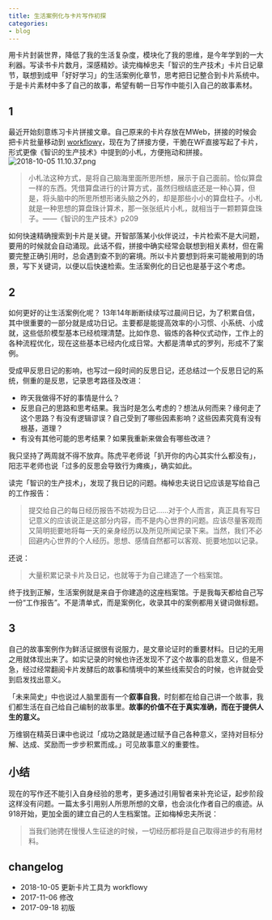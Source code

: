 ```yaml
---
title: 生活案例化与卡片写作初探
categories: 
- blog
---
```


用卡片封装世界，降低了我的生活复杂度，模块化了我的思维，是今年学到的一大利器。写读书卡片数月，深感精妙。读完梅棹忠夫「智识的生产技术」卡片日记章节，联想到成甲「好好学习」的生活案例化章节，思考把日记整合到卡片系统中。于是卡片素材中多了自己的故事，希望有朝一日写作中能引入自己的故事素材。

## 1

最近开始刻意练习卡片拼接文章。自己原来的卡片存放在MWeb，拼接的时候会把卡片批量移动到 [workflowy](https://workflowy.com/invite/3becc46b.lnx)，现在为了拼接方便，干脆在WF直接写起了卡片，形式更像《智识的生产技术》中提到的小札，方便拖动和拼接。
![ 2018-10-05 11.10.37.png](https://upload-images.jianshu.io/upload_images/1629900-fa482f35f37fe24a.png?imageMogr2/auto-orient/strip%7CimageView2/2/w/1240)
> 小札法这种方式，是将自己脑海里面所思所想，展示于自己面前。恰似算盘一样的东西。凭借算盘进行的计算方式，虽然归根结底还是一种心算，但是，将头脑中的所思所想形诸头脑之外的，却是那些小小的算盘柱子。小札就是一种思想的算盘珠计算术，那一张张纸片小札，就相当于一颗颗算盘珠子。——《智识的生产技术》p209

如何快速精确搜索到卡片是关键。开智部落某小伙伴说过，卡片检索不是大问题，要用的时候就会自动涌现。此话不假，拼接中确实经常会联想到相关素材，但在需要完整正确引用时，总会遇到查不到的窘境。所以卡片要想到将来可能被用到的场景，写下关键词，以便以后快速检索。生活案例化的日记也是基于这个考虑。

## 2

如何更好的让生活案例化呢？
13年14年断断续续写过晨间日记，为了积累自信，其中很重要的一部分就是成功日记。主要都是能提高效率的小习惯、小系统、小成就，这些低阶模型基本已经梳理清楚。比如作息、锻炼的各种仪式动作，工作上的各种流程优化，现在这些基本已经内化成日常。大都是清单式的罗列，形成不了案例。

受成甲反思日记的影响，也写过一段时间的反思日记，还总结过一个反思日记的系统，侧重的是反思，记录思考路径及改进：

- 昨天我做得不好的事情是什么？
- 反思自己的思路和思考结果。我当时是怎么考虑的？想法从何而来？缘何走了这个思路？有没有逻辑谬误？自己受到了哪些因素影响？这些因素究竟有没有根基，道理？
- 有没有其他可能的思考结果？如果我重新来做会有哪些改进？

我只坚持了两周就不得不放弃。陈虎平老师说「扒开你的内心其实什么都没有」，阳志平老师也说「过多的反思会导致行为瘫痪」，确实如此。

读完「智识的生产技术」，发现了我日记的问题。梅棹忠夫说日记应该是写给自己的工作报告：
> 提交给自己的每日经历报告不妨视为日记……对于个人而言，真正具有写日记意义的应该说正是这部分内容，而不是内心世界的问题。应该尽量客观而又简明扼要地将每一天的亲身经历以及所见所闻记录下来。当然，我们不必回避内心世界的个人经历。思想、感情自然都可以客观、扼要地加以记录。

还说：
> 大量积累记录卡片及日记，也就等于为自己建造了一个档案馆。

终于找到正解，生活案例就是来自于你建造的这座档案馆。于是我每天都给自己写一份“工作报告”。不是清单式，而是案例化，收录其中的案例都用关键词做标题。

## 3

自己的故事案例作为鲜活证据很有说服力，是文章论证时的重要材料。日记的无用之用就体现出来了。如实记录的时候也许还发现不了这个故事的启发意义，但是不急，经过经常翻阅卡片发酵后的故事和情境中的某些线索契合的时候，也许就会受到启发找出意义。

「未来简史」中也说过人脑里面有一个**叙事自我**，时刻都在给自己讲一个故事，我们都生活在自己给自己编制的故事里。**故事的价值不在于真实准确，而在于提供人生的意义。**

万维钢在精英日课中也说过「成功之路就是通过赋予自己各种意义，坚持对目标分解、达成、奖励而一步步积累而成。」可见故事意义的重要性。

## 小结

现在的写作还不能引入自身经验的思考，更多通过引用智者来补充论证，起步阶段这样没有问题。一篇太多引用别人所思所想的文章，也会淡化作者自己的痕迹。从918开始，更加全面的建立自己的人生档案馆。正如梅棹忠夫所说：

> 当我们驰骋在慢慢人生征途的时候，一切经历都将是自己取得进步的有用材料。
 
## changelog
- 2018-10-05 更新卡片工具为 workflowy
- 2017-11-06 修改
- 2017-09-18 初版 

